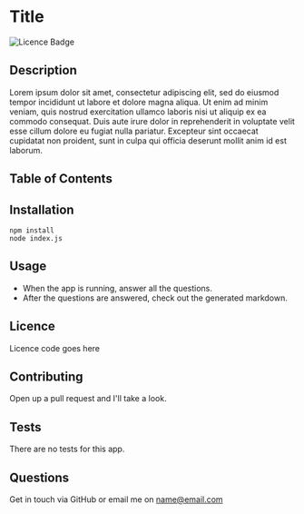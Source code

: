 # Title

![Licence Badge](https://img.shields.io/badge/licence-%20-green)

## Description

Lorem ipsum dolor sit amet, consectetur adipiscing elit, sed do eiusmod tempor incididunt ut labore et dolore magna aliqua. Ut enim ad minim veniam, quis nostrud exercitation ullamco laboris nisi ut aliquip ex ea commodo consequat. Duis aute irure dolor in reprehenderit in voluptate velit esse cillum dolore eu fugiat nulla pariatur. Excepteur sint occaecat cupidatat non proident, sunt in culpa qui officia deserunt mollit anim id est laborum.

## Table of Contents

## Installation

```
npm install
node index.js

```

## Usage

- When the app is running, answer all the questions.
- After the questions are answered, check out the generated markdown.

## Licence

Licence code goes here

## Contributing

Open up a pull request and I'll take a look.

## Tests

There are no tests for this app.

## Questions

Get in touch via GitHub or email me on name@email.com
